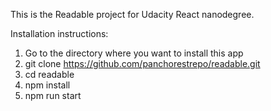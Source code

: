 This is the Readable project for Udacity React nanodegree.

Installation instructions:

1. Go to the directory where you want to install this app
2. git clone https://github.com/panchorestrepo/readable.git
3. cd readable
4. npm install
5. npm run start

